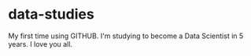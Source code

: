 # data-studies

My first time using GITHUB. I'm studying to become a Data Scientist in 5 years. I love you all.
